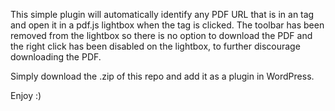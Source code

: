 This simple plugin will automatically identify any PDF URL that is in an <a> tag and open it in a pdf.js lightbox when the <a> tag is clicked.
The toolbar has been removed from the lightbox so there is no option to download the PDF and the right click has been disabled on the lightbox, to further discourage downloading the PDF.

Simply download the .zip of this repo and add it as a plugin in WordPress.

Enjoy :) 

